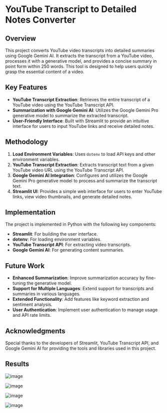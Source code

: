 # YouTube Transcript to Detailed Notes Converter

## Overview

This project converts YouTube video transcripts into detailed summaries using Google Gemini AI. It extracts the transcript from a YouTube video, processes it with a generative model, and provides a concise summary in point form within 250 words. This tool is designed to help users quickly grasp the essential content of a video.

## Key Features

- **YouTube Transcript Extraction**: Retrieves the entire transcript of a YouTube video using the YouTube Transcript API.
- **Summarization with Google Gemini AI**: Utilizes the Google Gemini Pro generative model to summarize the extracted transcript.
- **User-Friendly Interface**: Built with Streamlit to provide an intuitive interface for users to input YouTube links and receive detailed notes.

## Methodology

1. **Load Environment Variables**: Uses `dotenv` to load API keys and other environment variables.
2. **YouTube Transcript Extraction**: Extracts transcript text from a given YouTube video URL using the YouTube Transcript API.
3. **Google Gemini AI Integration**: Configures and utilizes the Google Gemini Pro generative model to process and summarize the transcript text.
4. **Streamlit UI**: Provides a simple web interface for users to enter YouTube links, view video thumbnails, and generate detailed notes.

## Implementation

The project is implemented in Python with the following key components:

- **Streamlit**: For building the user interface.
- **dotenv**: For loading environment variables.
- **YouTube Transcript API**: For extracting video transcripts.
- **Google Gemini AI**: For generating content summaries.


## Future Work

- **Enhanced Summarization**: Improve summarization accuracy by fine-tuning the generative model.
- **Support for Multiple Languages**: Extend support for transcripts and summaries in various languages.
- **Extended Functionality**: Add features like keyword extraction and sentiment analysis.
- **User Authentication**: Implement user authentication to manage usage and API rate limits.

## Acknowledgments

Special thanks to the developers of Streamlit, YouTube Transcript API, and Google Gemini AI for providing the tools and libraries used in this project.

## Results

![image](https://github.com/user-attachments/assets/27e08a5d-1846-4180-8d77-a6b9527827c7)

![image](https://github.com/user-attachments/assets/d16bedef-8260-428e-9b6c-154d496dd9c4)

![image](https://github.com/user-attachments/assets/15d2b4e3-4843-4df5-88d6-61c279f8b2fc)

![image](https://github.com/user-attachments/assets/9521aad2-d45e-44dd-971e-a2a474460ae2)



